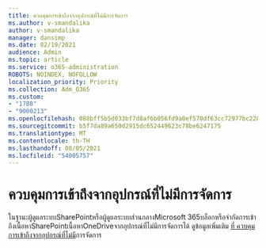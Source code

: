 ```yaml
---
title: ควบคุมการเข้าถึงจากอุปกรณ์ที่ไม่มีการจัดการ
ms.author: v-smandalika
author: v-smandalika
manager: dansimp
ms.date: 02/19/2021
audience: Admin
ms.topic: article
ms.service: o365-administration
ROBOTS: NOINDEX, NOFOLLOW
localization_priority: Priority
ms.collection: Adm_O365
ms.custom:
- "1788"
- "9000213"
ms.openlocfilehash: 088bff5b5d033bf7d8af6b056fd9a0ef570df63cc72977bc228f8256fbeb4e43
ms.sourcegitcommit: b5f7da89a650d2915dc652449623c78be6247175
ms.translationtype: MT
ms.contentlocale: th-TH
ms.lasthandoff: 08/05/2021
ms.locfileid: "54005757"
---
```

# <a name="control-the-access-from-unmanaged-devices"></a>ควบคุมการเข้าถึงจากอุปกรณ์ที่ไม่มีการจัดการ

ในฐานะผู้ดูแลระบบSharePointหรือผู้ดูแลระบบส่วนกลางMicrosoft 365บล็อกหรือจํากัดการเข้าถึงเนื้อหาSharePointเนื้อหาOneDriveจากอุปกรณ์ที่ไม่มีการจัดการได้ ดูข้อมูลเพิ่มเติม [ที่ ควบคุมการเข้าถึงจากอุปกรณ์ที่ไม่มี](https://docs.microsoft.com/sharepoint/control-access-from-unmanaged-devices)การจัดการ
